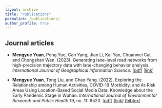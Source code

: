 ```yaml
---
layout: archive
title: "Publications"
permalink: /publications/
author_profile: true
---
```


Journal articles
------
- **Mengyue Yuan**, Peng Yue, Can Yang, Jian Li, Kai Yan, Chuanwei Cai, and Chongshan Wan. (2023). Generating lane-level road networks from high-precision trajectory data with lane-changing behavior analysis. *International Journal of Geographical Information Science*. [[pdf](http://mengyue-yuan.github.io/files/Generating_lane-level_road_networks.pdf)]  [[link](https://www.tandfonline.com/doi/abs/10.1080/13658816.2023.2279977)]

  
- **Mengyue Yuan**, Tong Liu, and Chao Yang. (2022). Exploring the Relationship among Human Activities, COVID-19 Morbidity, and At-Risk Areas Using Location-Based Social Media Data: Knowledge about the Early Pandemic Stage in Wuhan. *International Journal of Environmental Research and Public Health* 19, no. 11: 6523. [[pdf](http://mengyue-yuan.github.io/files/ijerph-19-06523.pdf)]  [[link](https://www.mdpi.com/1660-4601/19/11/6523)]  [[bibtex](http://mengyue-yuan.github.io/files/ijerph-v19-i11_20231111.bib)]



